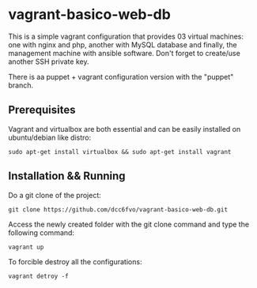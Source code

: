 vagrant-basico-web-db
==========

This is a simple vagrant configuration that provides 03 virtual machines: one with nginx and php, another with MySQL database and finally, the management machine with ansible software. Don't forget to create/use another SSH private key.

There is aa puppet + vagrant configuration version with the "puppet" branch.

Prerequisites
-----------------------
Vagrant and virtualbox are both essential and can be easily installed on ubuntu/debian like distro:

	sudo apt-get install virtualbox && sudo apt-get install vagrant


Installation && Running
-----------------------

Do a git clone of the project:

	git clone https://github.com/dcc6fvo/vagrant-basico-web-db.git

Access the newly created folder with the git clone command and type the following command:

	vagrant up

To forcible destroy all the configurations:

	vagrant detroy -f
